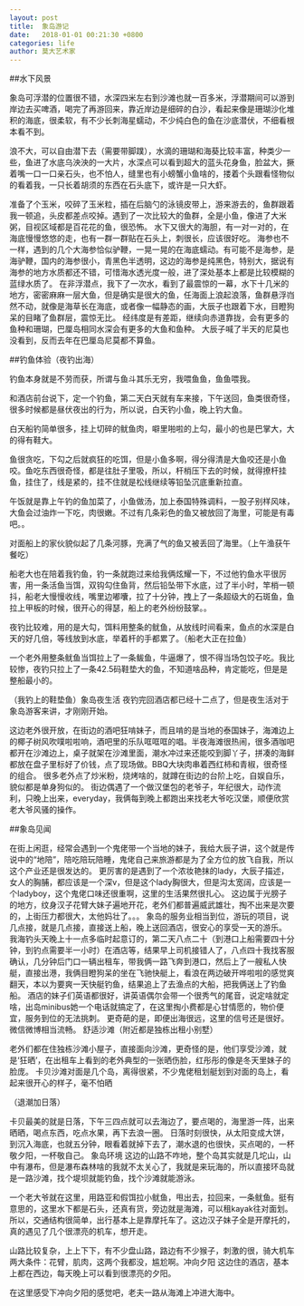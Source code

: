```yaml
---
layout: post
title:  象岛游记
date:   2018-01-01 00:21:30 +0800
categories: life 
author: 莫大艺术家
---
```

##水下风景

象岛可浮潜的位置很不错，水深四米左右到沙滩也就一百多米，浮潜期间可以游到岸边去买啤酒，喝完了再游回来，靠近岸边是细碎的白沙，看起来像是珊瑚沙化堆积的海底，很柔软，有不少长刺海星蠕动，不少纯白色的鱼在沙底潜伏，不细看根本看不到。

浪不大，可以自由潜下去（需要带脚蹼），水滴的珊瑚和海葵比较丰富，种类少一些，鱼进了水底乌泱泱的一大片，水深点可以看到超大的蓝头花身鱼，脸盆大，撅着嘴一口一口亲石头，也不怕人，缝里也有小螃蟹小鱼啥的，搂着个头跟看怪物似的看着我，一只长着胡须的东西在石头底下，或许是一只大虾。

准备了个玉米，咬碎了玉米粒，插在后脑勺的泳镜皮带上，游来游去的，鱼群跟着我一顿追，头皮都差点咬掉。遇到了一次比较大的鱼群，全是小鱼，像进了大米粥，目视区域都是百花花的鱼，很恐怖。
水下又很大的海胆，有一对一对的，在海底慢慢悠悠的走，也有一群一群贴在石头上，刺很长，应该很好吃。
海参也不一样，遇到的几个大海参恰似驴鞭，一晃一晃的在海底蠕动。有可能不是海参，是海驴鞭，国内的海参很小，青黑色半透明，这边的海参是纯黑色，特别大，据说有海参的地方水质都还不错，可惜海水透光度一般，进了深处基本上都是比较模糊的蓝绿水质了。
在非浮潜点，我下了一次水，看到了最震惊的一幕，水下十几米的地方，密密麻麻一层大鱼，但是确实是很大的鱼，任海面上浪起浪落，鱼群悬浮岿然不动，就像是海草长在海底，或者像一幅静态的画，大辰子也跟着下水，目瞪狗呆的目睹了鱼群层，震惊无比。
经纬度是有差距，继续向赤道靠拢，会有更多的鱼种和珊瑚，巴厘岛相同水深会有更多的大鱼和鱼种。
大辰子喊了半天的尼莫也没看到，反而去年在巴厘岛尼莫都不算鱼。

##钓鱼体验（夜钓出海）

钓鱼本身就是不劳而获，所谓与鱼斗其乐无穷，我喂鱼鱼，鱼鱼喂我。

和酒店前台说下，定一个钓鱼，第二天白天就有车来接，下午送回，鱼类很奇怪，很多时候都是昼伏夜出的行为，所以说，白天钓小鱼，晚上钓大鱼。

 白天船钓简单很多，挂上切碎的鱿鱼肉，噼里啪啦的上勾，最小的也是巴掌大，大的得有鞋大。

鱼很贪吃，下勾之后就疯狂的吃饵，但是小鱼多啊，得分得清是大鱼咬还是小鱼咬。鱼吃东西很奇怪，都是往肚子里吸，所以，杆梢压下去的时候，就得撩杆挂鱼，挂住了，线是紧的，挂不住就是松线继续等铅坠沉底重新拉直。

午饭就是靠上午钓的鱼加菜了，小鱼做汤，加上泰国特殊调料，一股子别样风味，大鱼会过油炸一下吃，肉很嫩。不过有几条彩色的鱼又被放回了海里，可能是有毒吧。。

对面船上的家伙貌似起了几条河豚，充满了气的鱼又被丢回了海里。（上午渔获午餐吃）

船老大也在陪着我钓鱼，钓一条就跑过来给我俩炫耀一下，不过他钓鱼水平很厉害，用一条活鱼当饵，双钩勾住鱼背，然后铅坠带下水底，过了半小时，竿梢一顿抖，船老大慢慢收线，嘴里边嘟囔，拉了十分钟，拽上了一条超级大的石斑鱼，鱼拉上甲板的时候，很开心的得瑟，船上的老外纷纷鼓掌。。

  

夜钓比较难，用的是大勾，饵料用整条的鱿鱼，从放线时间看来，鱼点的水深是白天的好几倍，等线放到水底，举着杆的手都累了。（船老大正在拉鱼）

一个老外用整条鱿鱼当饵拉上了一条鲅鱼，牛逼爆了，恨不得当场包饺子吃。我比较惨，夜钓只拉上了一条42.5码鞋垫大的鱼，不知道啥品种，肯定能吃，但是是整船最小的。


（我钓上的鞋垫鱼）象岛夜生活
夜钓完回酒店都已经十二点了，但是夜生活对于象岛游客来讲，才刚刚开始。

这边老外很开放，在街边的酒吧狂啃妹子，而且啃的是当地的泰国妹子，海滩边上的椰子树风吹噗啦啦响，酒吧里的乐队哐哐哐的唱。半夜海滩很热闹，很多酒咖吧都开在沙滩边上，桌子就架在沙滩里面，潮水冲过来还能咬到脚丫子，拼凑的海鲜都放在盘子里标好了价钱，点了现场做。BBQ大块肉串着西红柿和青椒，很奇怪的组合。
很多老外点了炒米粉，烧烤啥的，就蹲在街边的台阶上吃，自娱自乐，貌似都是单身狗似的。
街边偶遇了一个做汉堡包的老爷子，年纪很大，动作流利，只晚上出来，everyday，我俩每到晚上都跑出来找老大爷吃汉堡，顺便欣赏老大爷风骚的操作。
   

##象岛见闻

在街上闲逛，经常会遇到一个鬼佬带一个当地的妹子，我给大辰子讲，这个就是传说中的“地陪”，陪吃陪玩陪睡，鬼佬自己来旅游都是为了全方位的放飞自我，所以这个产业还是很发达的。
更厉害的是遇到了一个浓妆艳抹的lady，大辰子描述，女人的胸脯，都应该是一个深v，但是这个lady胸很大，但是沟太宽阔，应该是一个ladyboy，这个鬼佬口味还很重啊，这里的生活果然很扎心。
这边属于光膀子的地方，纹身汉子花臂大妹子遍地开花，老外们都普遍威武雄壮，掏不出来是次要的，上街压力都很大，太他妈壮了。。。
象岛的服务业相当到位，游玩的项目，说几点接，就是几点接，直接送上船，晚上送回酒店，很安心的享受一天的游乐。
我海钓头天晚上十一点多临时起意订的，第二天八点二十（到港口上船需要四十分钟，到钓点需要半一小时）在酒店等，结果早上司机接错人了，八点四十我找客服确认，几分钟后门口一辆出租车，带我俩一路飞奔到港口，然后上了一艘私人快艇，直接出港，我俩目瞪狗呆的坐在飞驰快艇上，看浪在两边破开哗啦啦的感觉爽翻天，本以为要爽一天快艇钓鱼，结果追上了去渔点的大船，把我俩送上了钓鱼船。
酒店的妹子们英语都很好，讲英语偶尔会带一个很秀气的尾音，说定啥就定啥，出岛minibus她一个电话就搞定了，在这里掏小费都是心甘情愿的，物价便宜，服务到位的无法挑刺。
更奇葩的是，即便出海很远，这里的信号还是很好。微信微博相当流畅。
舒适沙滩（附近都是独栋出租小别墅）

老外们都在住独栋沙滩小屋子，直接面向沙滩，更奇怪的是，他们享受沙滩，就是‘狂晒’，在出租车上看到的老外典型的一张晒伤脸，红彤彤的像是冬天里妹子的脸庞。
卡贝沙滩对面是几个岛，离得很紧，不少鬼佬租划艇划到对面的岛上，看起来很开心的样子，毫不怕晒

（退潮加日落）

卡贝最美的就是日落，下午三四点就可以去海边了，要点喝的，海里游一阵，出来晒晒，喝点东西，吃点水果，再下去浪一圈。
日落时刻很快，从太阳变成大饼，到沉入海底，也就五分钟，眼看着就掉下去了，潮水退的也很快，买点喝的，一杯敬夕阳，一杯敬自己。
象岛环境
这边的山路不咋地，整个岛其实就是几坨山，山中有瀑布，但是瀑布森林啥的我就不太关心了，我就是来玩海的，所以直接环岛就是一路沙滩，找个堤坝就能钓鱼，找个沙滩就能游泳。

一个老大爷就在这里，用路亚和假饵拉小鱿鱼，甩出去，拉回来，一条鱿鱼。挺有意思的，这里水下都是石头，还真有货，旁边就是海滩，可以租kayak往对面划。
所以，交通结构很简单，出行基本上是靠摩托车了。这边汉子妹子全是开摩托的，真的遇见了几个很漂亮的机车，想开走。

山路比较复杂，上上下下，有不少盘山路，路边有不少猴子，刺激的很，骑大机车两大条件：花臂，肌肉，这两个我都没，尴尬啊。冲向夕阳
这边住的酒店，基本上都在西边，每天晚上可以看到很漂亮的夕阳。

在这里感受下冲向夕阳的感觉吧，老夫一路从海滩上冲进大海中。

